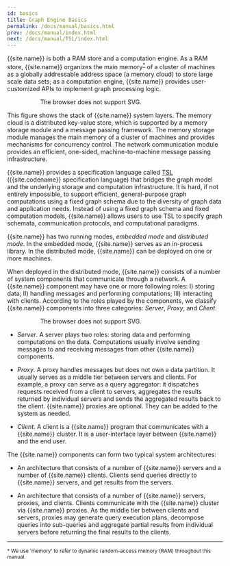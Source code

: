 ```yaml
---
id: basics
title: Graph Engine Basics
permalink: /docs/manual/basics.html
prev: /docs/manual/index.html
next: /docs/manual/TSL/index.html
---
```


{{site.name}} is both a RAM store and a computation engine. As a RAM
store, {{site.name}} organizes the main memory<sup><a
href="#memoryfn">*</a></sup> of a cluster of machines as a globally
addressable address space (a memory cloud) to store large scale data
sets; as a computation engine, {{site.name}} provides user-customized
APIs to implement graph processing logic.

<object type="image/svg+xml" style="width:25em; display:block;
margin-left:auto;margin-right:auto;"
data="/img/svg/SystemStack.svg">The browser does not support
SVG.</object>

This figure shows the stack of {{site.name}} system layers.  The
memory cloud is a distributed key-value store, which is supported by a
memory storage module and a message passing framework. The memory
storage module manages the main memory of a cluster of machines and
provides mechanisms for concurrency control. The network communication
module provides an efficient, one-sided, machine-to-machine message
passing infrastructure.

{{site.name}} provides a specification language called
[TSL](/docs/manual/TSL/index.html) ({{site.codename}} specification
language) that bridges the graph model and the underlying storage and
computation infrastructure. It is hard, if not entirely impossible, to
support efficient, general-purpose graph computations using a fixed
graph schema due to the diversity of graph data and application
needs. Instead of using a fixed graph schema and fixed computation
models, {{site.name}} allows users to use TSL to specify graph
schemata, communication protocols, and computational paradigms.

{{site.name}} has two running modes, _embedded mode_ and _distributed
mode_. In the embedded mode, {{site.name}} serves as an in-process
library. In the distributed mode, {{site.name}} can be deployed on one
or more machines.

When deployed in the distributed mode, {{site.name}} consists of a
number of system components that communicate through a network. A
{{site.name}} component may have one or more following roles: I)
storing data; II) handling messages and performing computations; III)
interacting with clients. According to the roles played by the
components, we classify {{site.name}} components into three
categories: _Server_, _Proxy_, and _Client_.

<object type="image/svg+xml" style="width:25em; display:block;
margin-left:auto;margin-right:auto;"
data="/img/svg/ClusterArchitecture.svg">The browser does not support
SVG.</object>

* _Server_. A server plays two roles: storing data and
  performing computations on the data. Computations usually involve
  sending messages to and receiving messages from other {{site.name}}
  components.

* _Proxy_. A proxy handles messages but does not own a data
  partition. It usually serves as a middle tier between servers and
  clients. For example, a proxy can serve as a query aggregator: it
  dispatches requests received from a client to servers, aggregates the
  results returned by individual servers and sends the aggregated
  results back to the client. {{site.name}} proxies are optional. They
  can be added to the system as needed.

* _Client_. A client is a {{site.name}} program that communicates with
  a {{site.name}} cluster. It is a user-interface layer between
  {{site.name}} and the end user.

The {{site.name}} components can form two typical system
architectures:

* An architecture that consists of a number of {{site.name}} servers
and a number of {{site.name}} clients. Clients send queries directly
to {{site.name}} servers, and get results from the servers.

* An architecture that consists of a number of {{site.name}} servers,
proxies, and clients. Clients communicate with the {{site.name}}
cluster via {{site.name}} proxies. As the middle tier between clients
and servers, proxies may generate query execution plans, decompose
queries into sub-queries and aggregate partial results from individual
servers before returning the final results to the clients.

<hr></hr> <sup id="memoryfn">* We use 'memory' to refer to dynamic
random-access memory (RAM) throughout this manual.